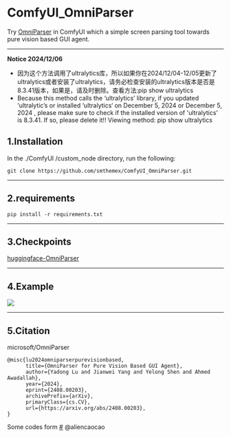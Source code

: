 # ComfyUI_OmniParser
Try [OmniParser](https://github.com/microsoft/OmniParser) in ComfyUI which a simple screen parsing tool towards pure vision based GUI agent.

----

**Notice 2024/12/06**
* 因为这个方法调用了ultralytics库，所以如果你在2024/12/04-12/05更新了ultralytics或者安装了ultralytics，请务必检查安装的ultralytics版本是否是8.3.41版本，如果是，请及时删除。查看方法:pip
  show ultralytics
* Because this method calls the ‘ultralytics’ library, if you updated ‘ultralytic’s or installed ‘ultralytics‘ on December 5, 2024 or December 5, 2024  , please make sure to check if the installed version of 'ultralytics' is 8.3.41. If so, please delete it!!  Viewing method: pip show ultralytics  



1.Installation
-----
  In the ./ComfyUI /custom_node directory, run the following:   
```
git clone https://github.com/smthemex/ComfyUI_OmniParser.git
```  

----
  
2.requirements  
----

```
pip install -r requirements.txt

```

----

3.Checkpoints
----
[huggingface-OmniParser](https://huggingface.co/microsoft/OmniParser)

----

4.Example
----
 
 ![](https://github.com/smthemex/ComfyUI_OmniParser/blob/main/example.png)


----

5.Citation
------
microsoft/OmniParser
```
@misc{lu2024omniparserpurevisionbased,
      title={OmniParser for Pure Vision Based GUI Agent}, 
      author={Yadong Lu and Jianwei Yang and Yelong Shen and Ahmed Awadallah},
      year={2024},
      eprint={2408.00203},
      archivePrefix={arXiv},
      primaryClass={cs.CV},
      url={https://arxiv.org/abs/2408.00203}, 
}
```
Some codes form [#](https://github.com/microsoft/OmniParser/pull/53) @aliencaocao
